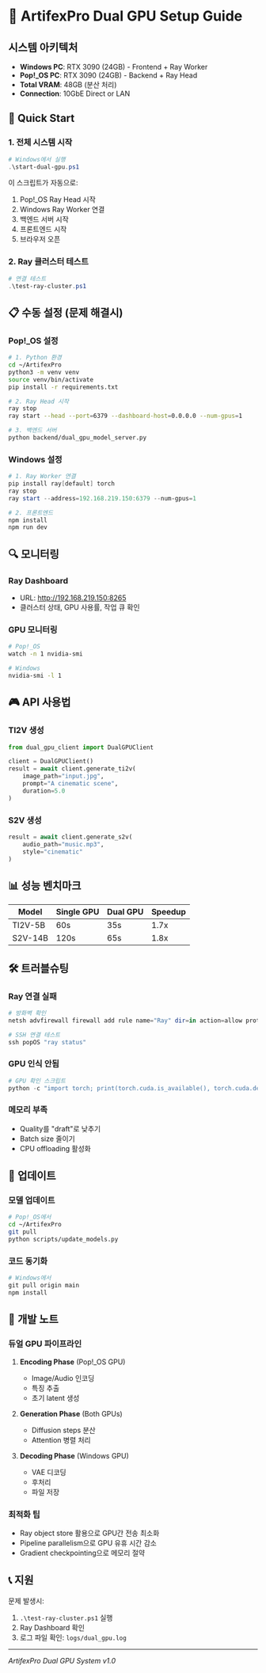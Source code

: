 # 🚀 ArtifexPro Dual GPU Setup Guide

## 시스템 아키텍처
- **Windows PC**: RTX 3090 (24GB) - Frontend + Ray Worker
- **Pop!_OS PC**: RTX 3090 (24GB) - Backend + Ray Head
- **Total VRAM**: 48GB (분산 처리)
- **Connection**: 10GbE Direct or LAN

## 🎯 Quick Start

### 1. 전체 시스템 시작
```powershell
# Windows에서 실행
.\start-dual-gpu.ps1
```

이 스크립트가 자동으로:
1. Pop!_OS Ray Head 시작
2. Windows Ray Worker 연결
3. 백엔드 서버 시작
4. 프론트엔드 시작
5. 브라우저 오픈

### 2. Ray 클러스터 테스트
```powershell
# 연결 테스트
.\test-ray-cluster.ps1
```

## 📋 수동 설정 (문제 해결시)

### Pop!_OS 설정
```bash
# 1. Python 환경
cd ~/ArtifexPro
python3 -m venv venv
source venv/bin/activate
pip install -r requirements.txt

# 2. Ray Head 시작
ray stop
ray start --head --port=6379 --dashboard-host=0.0.0.0 --num-gpus=1

# 3. 백엔드 서버
python backend/dual_gpu_model_server.py
```

### Windows 설정
```powershell
# 1. Ray Worker 연결
pip install ray[default] torch
ray stop
ray start --address=192.168.219.150:6379 --num-gpus=1

# 2. 프론트엔드
npm install
npm run dev
```

## 🔍 모니터링

### Ray Dashboard
- URL: http://192.168.219.150:8265
- 클러스터 상태, GPU 사용률, 작업 큐 확인

### GPU 모니터링
```bash
# Pop!_OS
watch -n 1 nvidia-smi

# Windows
nvidia-smi -l 1
```

## 🎮 API 사용법

### TI2V 생성
```python
from dual_gpu_client import DualGPUClient

client = DualGPUClient()
result = await client.generate_ti2v(
    image_path="input.jpg",
    prompt="A cinematic scene",
    duration=5.0
)
```

### S2V 생성
```python
result = await client.generate_s2v(
    audio_path="music.mp3",
    style="cinematic"
)
```

## 📊 성능 벤치마크

| Model | Single GPU | Dual GPU | Speedup |
|-------|------------|----------|---------|
| TI2V-5B | 60s | 35s | 1.7x |
| S2V-14B | 120s | 65s | 1.8x |

## 🛠️ 트러블슈팅

### Ray 연결 실패
```powershell
# 방화벽 확인
netsh advfirewall firewall add rule name="Ray" dir=in action=allow protocol=TCP localport=6379,8265,10001

# SSH 연결 테스트
ssh popOS "ray status"
```

### GPU 인식 안됨
```python
# GPU 확인 스크립트
python -c "import torch; print(torch.cuda.is_available(), torch.cuda.device_count())"
```

### 메모리 부족
- Quality를 "draft"로 낮추기
- Batch size 줄이기
- CPU offloading 활성화

## 🔄 업데이트

### 모델 업데이트
```bash
# Pop!_OS에서
cd ~/ArtifexPro
git pull
python scripts/update_models.py
```

### 코드 동기화
```powershell
# Windows에서
git pull origin main
npm install
```

## 📝 개발 노트

### 듀얼 GPU 파이프라인
1. **Encoding Phase** (Pop!_OS GPU)
   - Image/Audio 인코딩
   - 특징 추출
   - 초기 latent 생성

2. **Generation Phase** (Both GPUs)
   - Diffusion steps 분산
   - Attention 병렬 처리

3. **Decoding Phase** (Windows GPU)
   - VAE 디코딩
   - 후처리
   - 파일 저장

### 최적화 팁
- Ray object store 활용으로 GPU간 전송 최소화
- Pipeline parallelism으로 GPU 유휴 시간 감소
- Gradient checkpointing으로 메모리 절약

## 📞 지원

문제 발생시:
1. `.\test-ray-cluster.ps1` 실행
2. Ray Dashboard 확인
3. 로그 파일 확인: `logs/dual_gpu.log`

---
*ArtifexPro Dual GPU System v1.0*